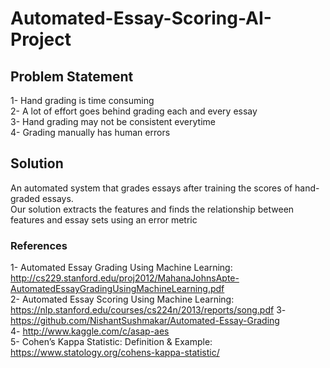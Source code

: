 # Automated-Essay-Scoring-AI-Project
## Problem Statement
1- Hand grading is time consuming  
2- A lot of effort goes behind grading each and every essay  
3- Hand grading may not be consistent everytime  
4- Grading manually has human errors
## Solution
An automated system that grades essays after training the scores of hand-graded essays.  
Our solution extracts the features and finds the relationship between features and essay sets using an error metric
### References 
1- Automated Essay Grading Using Machine Learning: http://cs229.stanford.edu/proj2012/MahanaJohnsApte-AutomatedEssayGradingUsingMachineLearning.pdf  
2- Automated Essay Scoring Using Machine Learning: https://nlp.stanford.edu/courses/cs224n/2013/reports/song.pdf
3- https://github.com/NishantSushmakar/Automated-Essay-Grading  
4- http://www.kaggle.com/c/asap-aes  
5- Cohen’s Kappa Statistic: Definition & Example: https://www.statology.org/cohens-kappa-statistic/  
